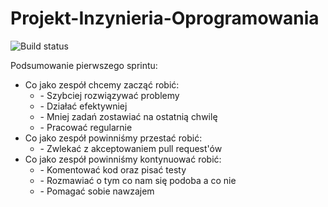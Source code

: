 # Projekt-Inzynieria-Oprogramowania

![Build status](https://travis-ci.org/DominikKossinski/Projekt-Inzynieria-Oprogramowania.svg?branch=master)

Podsumowanie pierwszego sprintu:<br/>
<ul>
 <li>
   Co jako zespół chcemy zacząć robić:
   <ul>
      <li>- Szybciej rozwiązywać problemy</li>
      <li>- Działać efektywniej</li>
      <li>- Mniej zadań zostawiać na ostatnią chwilę</li>
      <li>- Pracować regularnie</li>
   </ul>
 </li>
 <li>
   Co jako zespół powinniśmy przestać robić:
   <ul>
      <li>- Zwlekać z akceptowaniem pull request'ów</li>
   </ul>
 </li>
 <li>
   Co jako zespół powinniśmy kontynuować robić: 
   <ul>
      <li>- Komentować kod oraz pisać testy</li>
      <li>- Rozmawiać o tym co nam się podoba a co nie</li>
      <li>- Pomagać sobie nawzajem</li>
   </ul>
 </li>
</ul>
 
